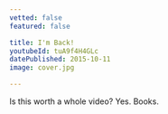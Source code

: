```yaml
---
vetted: false
featured: false

title: I'm Back!
youtubeId: tuA9f4H4GLc
datePublished: 2015-10-11
image: cover.jpg

---
```


Is this worth a whole video? Yes. Books.
